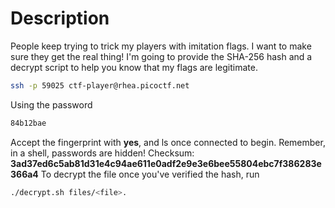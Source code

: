 # Description
People keep trying to trick my players with imitation flags. I want to make sure they get the real thing! I'm going to provide the SHA-256 hash and a decrypt script to help you know that my flags are legitimate.
```bash
ssh -p 59025 ctf-player@rhea.picoctf.net
```

Using the password 
```bash
84b12bae
```
Accept the fingerprint with **yes**, and ls once connected to begin. Remember, in a shell, passwords are hidden!
Checksum: **3ad37ed6c5ab81d31e4c94ae611e0adf2e9e3e6bee55804ebc7f386283e366a4**
To decrypt the file once you've verified the hash, run 
```bash
./decrypt.sh files/<file>.
```
